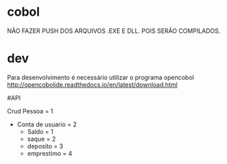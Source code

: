 # cobol

NÃO FAZER PUSH DOS ARQUIVOS .EXE E DLL. POIS SERÃO COMPILADOS.

# dev
Para desenvolvimento é necessário utilizar o programa opencobol
http://opencobolide.readthedocs.io/en/latest/download.html

#API

Crud Pessoa = 1
- Conta de usuario = 2
	- Saldo = 1
	- saque = 2
	- deposito = 3
	- emprestimo = 4
